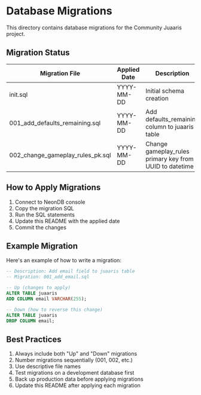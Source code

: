 # Database Migrations

This directory contains database migrations for the Community Juaaris project.

## Migration Status

| Migration File                   | Applied Date | Description                                             |
| -------------------------------- | ------------ | ------------------------------------------------------- |
| init.sql                         | YYYY-MM-DD   | Initial schema creation                                 |
| 001_add_defaults_remaining.sql   | YYYY-MM-DD   | Add defaults_remaining column to juaaris table          |
| 002_change_gameplay_rules_pk.sql | YYYY-MM-DD   | Change gameplay_rules primary key from UUID to datetime |

## How to Apply Migrations

1. Connect to NeonDB console
2. Copy the migration SQL
3. Run the SQL statements
4. Update this README with the applied date
5. Commit the changes

## Example Migration

Here's an example of how to write a migration:

```sql
-- Description: Add email field to juaaris table
-- Migration: 001_add_email.sql

-- Up (changes to apply)
ALTER TABLE juaaris
ADD COLUMN email VARCHAR(255);

-- Down (how to reverse this change)
ALTER TABLE juaaris
DROP COLUMN email;
```

## Best Practices

1. Always include both "Up" and "Down" migrations
2. Number migrations sequentially (001, 002, etc.)
3. Use descriptive file names
4. Test migrations on a development database first
5. Back up production data before applying migrations
6. Update this README after applying each migration
